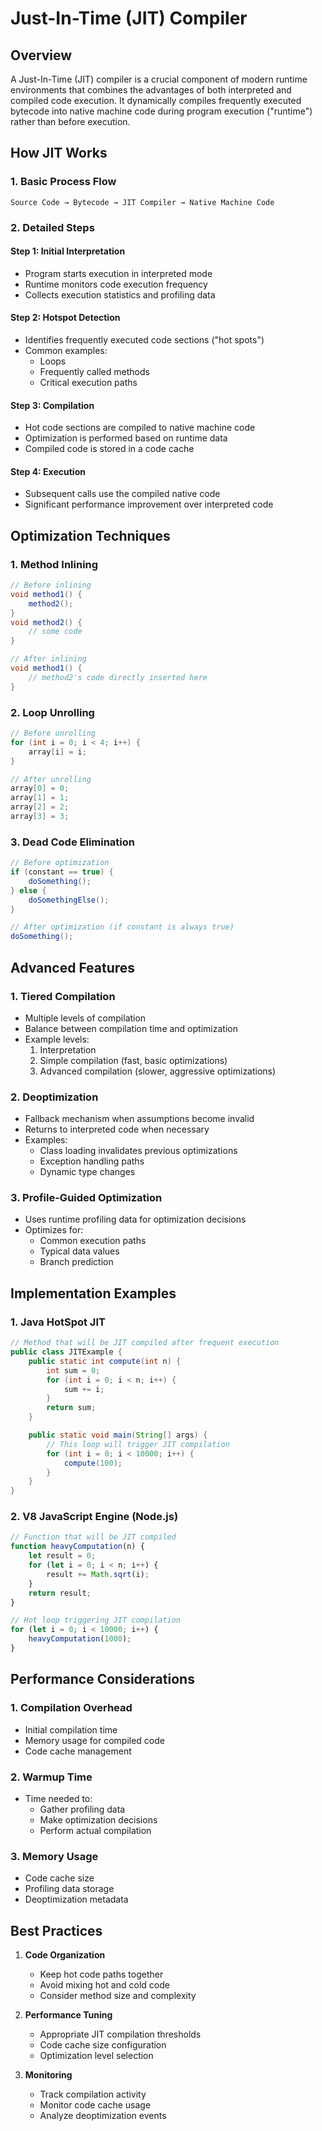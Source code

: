 # Just-In-Time (JIT) Compiler

## Overview

A Just-In-Time (JIT) compiler is a crucial component of modern runtime environments that combines the advantages of both interpreted and compiled code execution. It dynamically compiles frequently executed bytecode into native machine code during program execution ("runtime") rather than before execution.

## How JIT Works

### 1. Basic Process Flow

```
Source Code → Bytecode → JIT Compiler → Native Machine Code
```

### 2. Detailed Steps

#### Step 1: Initial Interpretation

-   Program starts execution in interpreted mode
-   Runtime monitors code execution frequency
-   Collects execution statistics and profiling data

#### Step 2: Hotspot Detection

-   Identifies frequently executed code sections ("hot spots")
-   Common examples:
    -   Loops
    -   Frequently called methods
    -   Critical execution paths

#### Step 3: Compilation

-   Hot code sections are compiled to native machine code
-   Optimization is performed based on runtime data
-   Compiled code is stored in a code cache

#### Step 4: Execution

-   Subsequent calls use the compiled native code
-   Significant performance improvement over interpreted code

## Optimization Techniques

### 1. Method Inlining

```java
// Before inlining
void method1() {
    method2();
}
void method2() {
    // some code
}

// After inlining
void method1() {
    // method2's code directly inserted here
}
```

### 2. Loop Unrolling

```java
// Before unrolling
for (int i = 0; i < 4; i++) {
    array[i] = i;
}

// After unrolling
array[0] = 0;
array[1] = 1;
array[2] = 2;
array[3] = 3;
```

### 3. Dead Code Elimination

```java
// Before optimization
if (constant == true) {
    doSomething();
} else {
    doSomethingElse();
}

// After optimization (if constant is always true)
doSomething();
```

## Advanced Features

### 1. Tiered Compilation

-   Multiple levels of compilation
-   Balance between compilation time and optimization
-   Example levels:
    1. Interpretation
    2. Simple compilation (fast, basic optimizations)
    3. Advanced compilation (slower, aggressive optimizations)

### 2. Deoptimization

-   Fallback mechanism when assumptions become invalid
-   Returns to interpreted code when necessary
-   Examples:
    -   Class loading invalidates previous optimizations
    -   Exception handling paths
    -   Dynamic type changes

### 3. Profile-Guided Optimization

-   Uses runtime profiling data for optimization decisions
-   Optimizes for:
    -   Common execution paths
    -   Typical data values
    -   Branch prediction

## Implementation Examples

### 1. Java HotSpot JIT

```java
// Method that will be JIT compiled after frequent execution
public class JITExample {
    public static int compute(int n) {
        int sum = 0;
        for (int i = 0; i < n; i++) {
            sum += i;
        }
        return sum;
    }

    public static void main(String[] args) {
        // This loop will trigger JIT compilation
        for (int i = 0; i < 10000; i++) {
            compute(100);
        }
    }
}
```

### 2. V8 JavaScript Engine (Node.js)

```javascript
// Function that will be JIT compiled
function heavyComputation(n) {
    let result = 0;
    for (let i = 0; i < n; i++) {
        result += Math.sqrt(i);
    }
    return result;
}

// Hot loop triggering JIT compilation
for (let i = 0; i < 10000; i++) {
    heavyComputation(1000);
}
```

## Performance Considerations

### 1. Compilation Overhead

-   Initial compilation time
-   Memory usage for compiled code
-   Code cache management

### 2. Warmup Time

-   Time needed to:
    -   Gather profiling data
    -   Make optimization decisions
    -   Perform actual compilation

### 3. Memory Usage

-   Code cache size
-   Profiling data storage
-   Deoptimization metadata

## Best Practices

1. **Code Organization**

    - Keep hot code paths together
    - Avoid mixing hot and cold code
    - Consider method size and complexity

2. **Performance Tuning**

    - Appropriate JIT compilation thresholds
    - Code cache size configuration
    - Optimization level selection

3. **Monitoring**
    - Track compilation activity
    - Monitor code cache usage
    - Analyze deoptimization events
